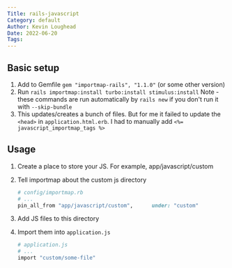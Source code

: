 ```yaml
---
Title: rails-javascript
Category: default
Author: Kevin Loughead
Date: 2022-06-20
Tags:
---
```


## Basic setup

1. Add to Gemfile `gem "importmap-rails", "1.1.0"` (or some other version)
2. Run `rails importmap:install turbo:install stimulus:install`
   Note - these commands are run automatically by `rails new` if you don't run
   it with `--skip-bundle`
3. This updates/creates a bunch of files. But for me it failed to update the `<head>` in `application.html.erb`. I had to manually add `<%= javascript_importmap_tags %>`

## Usage

1. Create a place to store your JS. For example, app/javascript/custom
2. Tell importmap about the custom js directory

   ```rb
   # config/importmap.rb
   # ...
   pin_all_from "app/javascript/custom",      under: "custom"
   ```

3. Add JS files to this directory
4. Import them into `application.js`

   ```rb
   # application.js
   # ...
   import "custom/some-file"
   ```

